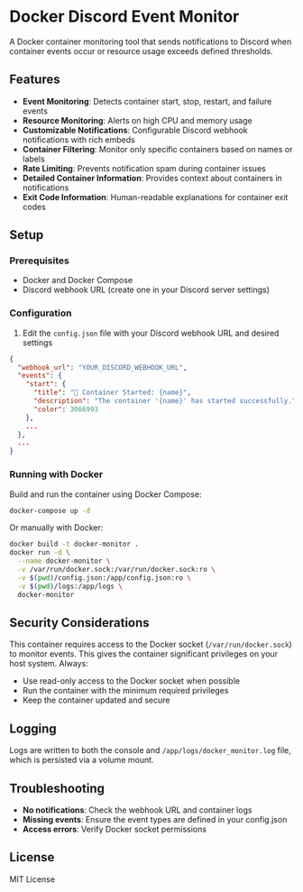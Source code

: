 # Docker Discord Event  Monitor

A Docker container monitoring tool that sends notifications to Discord when container events occur or resource usage exceeds defined thresholds.

## Features

- **Event Monitoring**: Detects container start, stop, restart, and failure events
- **Resource Monitoring**: Alerts on high CPU and memory usage
- **Customizable Notifications**: Configurable Discord webhook notifications with rich embeds
- **Container Filtering**: Monitor only specific containers based on names or labels
- **Rate Limiting**: Prevents notification spam during container issues
- **Detailed Container Information**: Provides context about containers in notifications
- **Exit Code Information**: Human-readable explanations for container exit codes

## Setup

### Prerequisites

- Docker and Docker Compose
- Discord webhook URL (create one in your Discord server settings)

### Configuration

1. Edit the `config.json` file with your Discord webhook URL and desired settings

```json
{
  "webhook_url": "YOUR_DISCORD_WEBHOOK_URL",
  "events": {
    "start": {
      "title": "🚀 Container Started: {name}",
      "description": "The container '{name}' has started successfully.",
      "color": 3066993
    },
    ...
  },
  ...
}
```

### Running with Docker

Build and run the container using Docker Compose:

```bash
docker-compose up -d
```

Or manually with Docker:

```bash
docker build -t docker-monitor .
docker run -d \
  --name docker-monitor \
  -v /var/run/docker.sock:/var/run/docker.sock:ro \
  -v $(pwd)/config.json:/app/config.json:ro \
  -v $(pwd)/logs:/app/logs \
  docker-monitor
```

## Security Considerations

This container requires access to the Docker socket (`/var/run/docker.sock`) to monitor events. This gives the container significant privileges on your host system. Always:

- Use read-only access to the Docker socket when possible
- Run the container with the minimum required privileges
- Keep the container updated and secure

## Logging

Logs are written to both the console and `/app/logs/docker_monitor.log` file, which is persisted via a volume mount.

## Troubleshooting

- **No notifications**: Check the webhook URL and container logs
- **Missing events**: Ensure the event types are defined in your config.json
- **Access errors**: Verify Docker socket permissions

## License

MIT License
